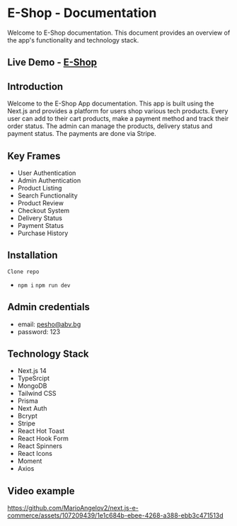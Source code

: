 # E-Shop - Documentation
Welcome to E-Shop documentation. This document provides an overview of the app's functionality and technology stack.

## Live Demo - [E-Shop](https://next-js-e-commerce-eta-lime.vercel.app/)


## Introduction

Welcome to the E-Shop App documentation. This app is built using the Next.js and provides a platform for users shop various tech products. Every user can add to their cart products, make a payment method and track their order status. 
The admin can manage the products, delivery status and payment status. The payments are done via Stripe.

## Key Frames

- User Authentication
- Admin Authentication
- Product Listing
- Search Functionality
- Product Review
- Checkout System
- Delivery Status
- Payment Status
- Purchase History

## Installation

`Clone repo`

  - `npm i` `npm run dev`

## Admin credentials
- email: pesho@abv.bg 
- password: 123

## Technology Stack

- Next.js 14
- TypeSrcipt
- MongoDB
- Tailwind CSS
- Prisma
- Next Auth
- Bcrypt
- Stripe
- React Hot Toast
- React Hook Form
- React Spinners
- React Icons
- Moment
- Axios

## Video example
https://github.com/MarioAngelov2/next.js-e-commerce/assets/107209439/1e1c684b-ebee-4268-a388-ebb3c471513d

